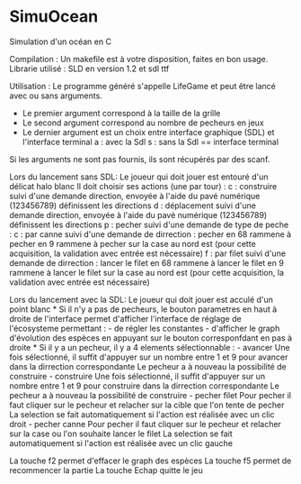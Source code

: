 SimuOcean
=========

Simulation d'un océan en C

Compilation :
Un makefile est à votre disposition, faites en bon usage.
Librarie utilisé : SLD en version 1.2 et sdl ttf

Utilisation :
Le programme généré s'appelle LifeGame et peut être lancé avec ou sans arguments.
* Le premier argument correspond à la taille de la grille
* Le second argument correspond au nombre de pecheurs en jeux
* Le dernier argument est un choix entre interface graphique (SDL) et l'interface terminal
	a : avec la Sdl
	s : sans la Sdl == interface terminal

Si les arguments ne sont pas fournis, ils sont récupérés par des scanf.

Lors du lancement sans SDL:
Le joueur qui doit jouer est entouré d'un délicat halo blanc
Il doit choisir ses actions (une par tour) :
	c : construire
		suivi d'une demande direction, envoyée à l'aide du pavé numérique (123456789) définissent les directions
	d : déplacement
		suivi d'une demande direction, envoyée à l'aide du pavé numérique (123456789) définissent les directions
	p : pecher
		suivi d'une demande de type de peche :
			c : par canne
				suivi d'une demande de dirrection : pecher en 68 rammene à pecher en 9 rammene à pecher sur la case au nord est (pour cette acquisition, la validation avec entrée est nécessaire)
			f : par filet
				suivi d'une demande de dirrection : lancer le filet en 68 rammene à lancer le filet en 9 rammene à lancer le filet sur la case au nord est  (pour cette acquisition, la validation avec entrée est nécessaire)

Lors du lancement avec la SDL:
Le joueur qui doit jouer est acculé d'un point blanc
	* Si il n'y a pas de pecheurs, le bouton parametres en haut à droite de l'interface permet d'afficher l'interface de réglage de l'écosysteme permettant :
		- de régler les constantes
		- d'afficher le graph d'évolution des espèces en appuyant sur le bouton corresponfdant en pas à droite
	* Si il y a un pecheur, il y a 4 elements sélectionnable :
		- avancer
			Une fois sélectionné, il suffit d'appuyer sur un nombre entre 1 et 9 pour avancer dans la dirrection correspondante
			Le pecheur a à nouveau la possibilité de construire
		- construire
			Une fois sélectionné, il suffit d'appuyer sur un nombre entre 1 et 9 pour construire dans la dirrection correspondante
			Le pecheur a à nouveau la possibilité de construire
		- pecher filet
			Pour pecher il faut cliquer sur le pecheur et relacher sur la cible que l'on tente de pecher
			La selection se fait automatiquement si l'action est réalisée avec un clic droit
		- pecher canne
			Pour pecher il faut cliquer sur le pecheur et relacher sur la case ou l'on souhaite lancer le filet
			La selection se fait automatiquement si l'action est réalisée avec un clic gauche

La touche f2 permet d'effacer le graph des espèces
La touche f5 permet de recommencer la partie
La touche Echap quitte le jeu
